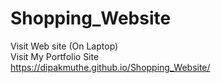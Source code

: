 # Shopping_Website
Visit Web site (On Laptop)
<br/>
Visit My Portfolio Site <br>
https://dipakmuthe.github.io/Shopping_Website/
